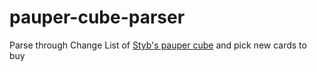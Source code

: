 # pauper-cube-parser
Parse through Change List of [Styb's pauper cube](https://thepaupercube.com/) and pick new cards to buy
